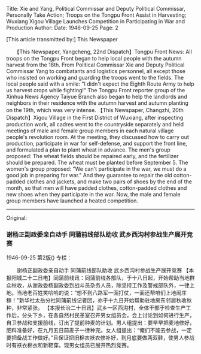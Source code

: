 Title: Xie and Yang, Political Commissar and Deputy Political Commissar, Personally Take Action; Troops on the Tongpu Front Assist in Harvesting; Wuxiang Xigou Village Launches Competition in Participating in War and Production
Author:
Date: 1946-09-25
Page: 2

[This article transmitted by:] This Newspaper

　　【This Newspaper, Yangcheng, 22nd Dispatch】Tongpu Front News: All troops on the Tongpu Front began to help local people with the autumn harvest from the 18th. From Political Commissar Xie and Deputy Political Commissar Yang to combatants and logistics personnel, all except those who insisted on working and guarding the troops went to the fields. The local people said with a smile: "I didn't expect the Eighth Route Army to help us harvest crops while fighting!" The Tongpu Front reporter group of the Xinhua News Agency Taiyue Branch also began to help the landlords and neighbors in their residence with the autumn harvest and autumn planting on the 19th, which was very intense.
    【This Newspaper, Changzhi, 20th Dispatch】Xigou Village in the First District of Wuxiang, after inspecting production work, all cadres went to the countryside separately and held meetings of male and female group members in each natural village people's revolution room. At the meeting, they discussed how to carry out production, participate in war for self-defense, and support the front line, and formulated a plan to plant wheat in advance. The men's group proposed: The wheat fields should be repaired early, and the fertilizer should be prepared. The wheat must be planted before September 5. The women's group proposed: "We can't participate in the war, we must do a good job in preparing for war." And they guarantee to repair the old cotton-padded clothes and jackets, and make two pairs of shoes by the end of the month, so that men will have padded clothes, cotton-padded clothes and new shoes when they participate in the war. Now, the male and female group members have launched a heated competition.



<hr /> 

Original: 


### 谢杨正副政委亲自动手  同蒲前线部队助收  武乡西沟村参战生产展开竞赛

1946-09-25
第2版()
专栏：

　　谢杨正副政委亲自动手
    同蒲前线部队助收
    武乡西沟村参战生产展开竞赛
    【本报阳城二十二日电】同蒲前线讯：同蒲前线各部队，于十八日起，开始帮助当地群众秋收，从谢政委杨副政委到战斗员杂务人员，除坚持工作及警戒部队外，一律上地。当地老百姓笑哈哈的说：“想不到八路军一面打仗，一面还帮咱们上地闹庄稼！”新华社太岳分社同蒲前线记者团，亦于十九日开始帮助驻地房东邻居秋收秋种，非常紧张。
    【本报长治二十日讯】武乡一区西沟村，全体干部于检查生产工作后，分头下乡，在各自然村民革室召开男女组员会。会上讨论到如何进行生产，自卫参战和支援前线，订出了提前种麦的计划。男人组提出：要早早把麦地修好，肥料准备好，在九月五日前麦子一律种完。女人组提出：“俺们不能去参战，一定要把备战工作做好。”且保证把旧棉衣袄衣修补好，到月底要做两双鞋，使男人参战时有袄衣棉衣和新鞋穿。现男女组员已展开热烈竞赛。
